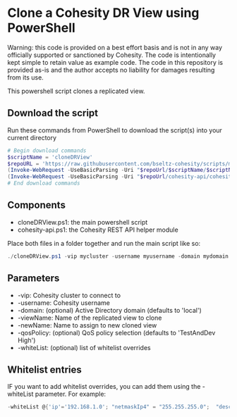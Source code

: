 # Clone a Cohesity DR View using PowerShell

Warning: this code is provided on a best effort basis and is not in any way officially supported or sanctioned by Cohesity. The code is intentionally kept simple to retain value as example code. The code in this repository is provided as-is and the author accepts no liability for damages resulting from its use.

This powershell script clones a replicated view.

## Download the script

Run these commands from PowerShell to download the script(s) into your current directory

```powershell
# Begin download commands
$scriptName = 'cloneDRView'
$repoURL = 'https://raw.githubusercontent.com/bseltz-cohesity/scripts/master/powershell'
(Invoke-WebRequest -UseBasicParsing -Uri "$repoUrl/$scriptName/$scriptName.ps1").content | Out-File "$scriptName.ps1"; (Get-Content "$scriptName.ps1") | Set-Content "$scriptName.ps1"
(Invoke-WebRequest -UseBasicParsing -Uri "$repoUrl/cohesity-api/cohesity-api.ps1").content | Out-File cohesity-api.ps1; (Get-Content cohesity-api.ps1) | Set-Content cohesity-api.ps1
# End download commands
```

## Components

* cloneDRView.ps1: the main powershell script
* cohesity-api.ps1: the Cohesity REST API helper module

Place both files in a folder together and run the main script like so:

```powershell
./cloneDRView.ps1 -vip mycluster -username myusername -domain mydomain.net -viewName MyView -newName MyClonedView
```

## Parameters

* -vip: Cohesity cluster to connect to
* -username: Cohesity username
* -domain: (optional) Active Directory domain (defaults to 'local')
* -viewName: Name of the replicated view to clone
* -newName: Name to assign to new cloned view
* -qosPolicy: (optional) QoS policy selection (defaults to 'TestAndDev High')
* -whiteList: (optional) list of whitelist overrides

## Whitelist entries

IF you want to add whitelist overrides, you can add them using the -whiteList parameter. For example:

```powershell
-whiteList @{'ip'='192.168.1.0'; "netmaskIp4" = "255.255.255.0";  "description" = "Home"}, @{'ip'='10.0.1.0'; "netmaskIp4" = "255.255.255.0"}
```
